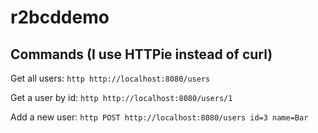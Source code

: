 # r2bcddemo

## Commands (I use HTTPie instead of curl)
Get all users: ```http http://localhost:8080/users```

Get a user by id: ```http http://localhost:8080/users/1```

Add a new user: ```http POST http://localhost:8080/users id=3 name=Bar```